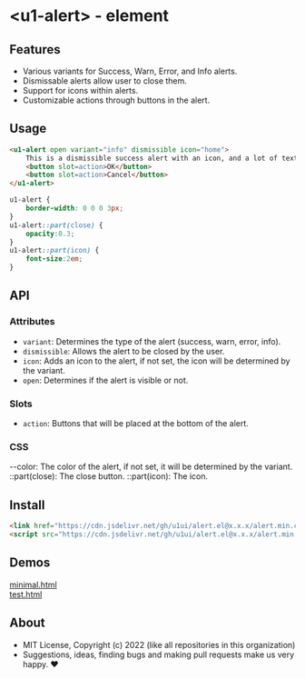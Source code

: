 # &lt;u1-alert&gt; - element


## Features

- Various variants for Success, Warn, Error, and Info alerts.
- Dismissable alerts allow user to close them.
- Support for icons within alerts.
- Customizable actions through buttons in the alert.

## Usage

```html
<u1-alert open variant="info" dismissible icon="home">
    This is a dismissible success alert with an icon, and a lot of text to make it wrap. More text to make it wrap and just more and more
    <button slot=action>OK</button>
    <button slot=action>Cancel</button>
</u1-alert>
```

```css
u1-alert {
    border-width: 0 0 0 3px;
}
u1-alert::part(close) {
    opacity:0.3;
}
u1-alert::part(icon) {
    font-size:2em;
}
```

## API

### Attributes

- `variant`: Determines the type of the alert (success, warn, error, info).
- `dismissible`: Allows the alert to be closed by the user.
- `icon`: Adds an icon to the alert, if not set, the icon will be determined by the variant.
- `open`: Determines if the alert is visible or not.

### Slots

- `action`: Buttons that will be placed at the bottom of the alert.

### CSS

--color: The color of the alert, if not set, it will be determined by the variant.
::part(close): The close button.
::part(icon): The icon.

## Install

```html
<link href="https://cdn.jsdelivr.net/gh/u1ui/alert.el@x.x.x/alert.min.css" rel=stylesheet>
<script src="https://cdn.jsdelivr.net/gh/u1ui/alert.el@x.x.x/alert.min.js" type=module></script>
```

## Demos

[minimal.html](http://gcdn.li/u1ui/alert.el@main/tests/minimal.html)  
[test.html](http://gcdn.li/u1ui/alert.el@main/tests/test.html)  

## About

- MIT License, Copyright (c) 2022 <u1> (like all repositories in this organization) <br>
- Suggestions, ideas, finding bugs and making pull requests make us very happy. ♥

